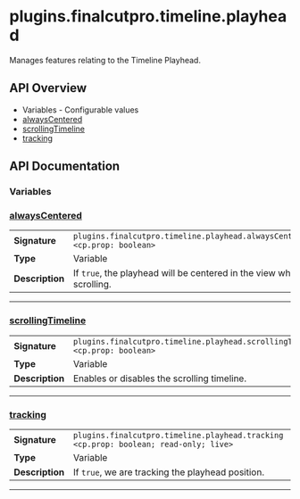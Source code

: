 # plugins.finalcutpro.timeline.playhead

Manages features relating to the Timeline Playhead.

## API Overview
* Variables - Configurable values
 * [alwaysCentered](#alwayscentered)
 * [scrollingTimeline](#scrollingtimeline)
 * [tracking](#tracking)

## API Documentation

### Variables


### [alwaysCentered](#alwayscentered)

|                                             |                                                                                     |
| --------------------------------------------|-------------------------------------------------------------------------------------|
| **Signature**                               | `plugins.finalcutpro.timeline.playhead.alwaysCentered <cp.prop: boolean>`                                                                    |
| **Type**                                    | Variable                                                                     |
| **Description**                             | If `true`, the playhead will be centered in the view while scrolling.                                                                     |

---

### [scrollingTimeline](#scrollingtimeline)

|                                             |                                                                                     |
| --------------------------------------------|-------------------------------------------------------------------------------------|
| **Signature**                               | `plugins.finalcutpro.timeline.playhead.scrollingTimeline <cp.prop: boolean>`                                                                    |
| **Type**                                    | Variable                                                                     |
| **Description**                             | Enables or disables the scrolling timeline.                                                                     |

---

### [tracking](#tracking)

|                                             |                                                                                     |
| --------------------------------------------|-------------------------------------------------------------------------------------|
| **Signature**                               | `plugins.finalcutpro.timeline.playhead.tracking <cp.prop: boolean; read-only; live>`                                                                    |
| **Type**                                    | Variable                                                                     |
| **Description**                             | If `true`, we are tracking the playhead position.                                                                     |

---
